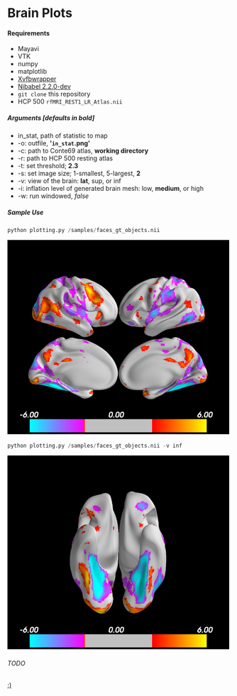 # Brain Plots

#### Requirements
* Mayavi
* VTK
* numpy
* matplotlib
* [Xvfbwrapper](https://github.com/cgoldberg/xvfbwrapper)
* [Nibabel 2.2.0-dev](https://github.com/nipy/nibabel/archive/master.zip)
* `git clone` this repository
* HCP 500 `rfMRI_REST1_LR_Atlas.nii`

##### Arguments [defaults in bold]
  * in_stat, path of statistic to map
  * -o: outfile, **'`in_stat`.png'**
  * -c: path to Conte69 atlas, **working directory**
  * -r: path to HCP 500 resting atlas
  * -t: set threshold; **2.3**
  * -s: set image size; 1-smallest, 5-largest, **2**
  * -v: view of the brain: **lat**, sup, or inf
  * -i: inflation level of generated brain mesh: low, **medium**, or high
  * -w: run windowed, *false*

##### Sample Use
```python
python plotting.py /samples/faces_gt_objects.nii
```
<img src=doc/sample/lateral_split_face_gt_object.png width=500px>

```python
python plotting.py /samples/faces_gt_objects.nii -v inf
```
<img src=doc/sample/inferior_face_gt_object.png width=500px>



###### TODO
[:)](https://github.com/mgxd/brainplot/projects/1)
